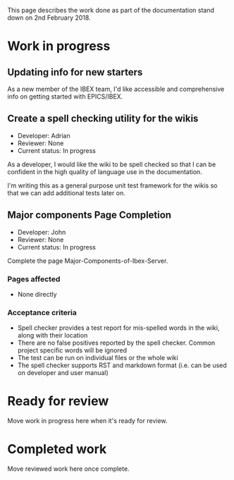This page describes the work done as part of the documentation stand down on 2nd February 2018.

# Work in progress

## Updating info for new starters

As a new member of the IBEX team, I'd like accessible and comprehensive info on getting started with EPICS/IBEX. 

## Create a spell checking utility for the wikis
- Developer: Adrian
- Reviewer: None
- Current status: In progress

As a developer, I would like the wiki to be spell checked so that I can be confident in the high quality of language use in the documentation.

I'm writing this as a general purpose unit test framework for the wikis so that we can add additional tests later on.

## Major components Page Completion

- Developer: John
- Reviewer: None
- Current status: In progress

Complete the page Major-Components-of-Ibex-Server.

### Pages affected
- None directly

### Acceptance criteria
- Spell checker provides a test report for mis-spelled words in the wiki, along with their location
- There are no false positives reported by the spell checker. Common project specific words will be ignored
- The test can be run on individual files or the whole wiki
- The spell checker supports RST and markdown format (i.e. can be used on developer and user manual)

# Ready for review

Move work in progress here when it's ready for review.

# Completed work

Move reviewed work here once complete.